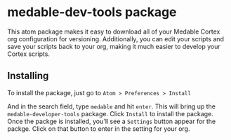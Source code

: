 # medable-dev-tools package

This atom package makes it easy to download all of your Medable Cortex org configuration for versioning. Additionally, you can edit your scripts and save your scripts back to your org, making it much easier to develop your Cortex scripts. 

## Installing

To install the package, just go to `Atom > Preferences > Install`

And in the search field, type `medable` and hit `enter`. This will bring up the `medable-developer-tools` package. Click `Install` to install the package. Once the packge is installed, you'll see a `Settings` button appear for the packge. Click on that button to enter in the setting for your org.

